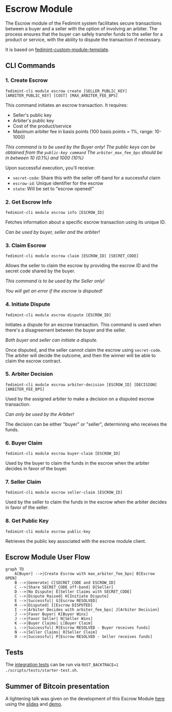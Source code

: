 # Escrow Module

The Escrow module of the Fedimint system facilitates secure transactions between a buyer and a seller with the option of involving an arbiter. The process ensures that the buyer can safely transfer funds to the seller for a product or service, with the ability to dispute the transaction if necessary.

It is based on [fedimint-custom-module-template](tab:https://github.com/fedimint/fedimint-custom-modules-example).

## CLI Commands

### 1. Create Escrow

`fedimint-cli module escrow create [SELLER_PUBLIC_KEY] [ARBITER_PUBLIC_KEY] [COST] [MAX_ARBITER_FEE_BPS]`

This command initiates an escrow transaction. It requires:
- Seller's public key
- Arbiter's public key
- Cost of the product/service
- Maximum arbiter fee in basis points (100 basis points = 1%, range: 10-1000)

*This command is to be used by the Buyer only!*
*The public keys can be obtained from the `public-key command`*
*The `arbiter_max_fee_bps` should be in between 10 (0.1%) and 1000 (10%)*

Upon successful execution, you'll receive:
- `secret-code`: Share this with the seller off-band for a successful claim
- `escrow-id`: Unique identifier for the escrow
- `state`: Will be set to "escrow opened!"

### 2. Get Escrow Info

`fedimint-cli module escrow info [ESCROW_ID]`

Fetches information about a specific escrow transaction using its unique ID.

*Can be used by buyer, seller and the arbiter!*

### 3. Claim Escrow

`fedimint-cli module escrow claim [ESCROW_ID] [SECRET_CODE]`

Allows the seller to claim the escrow by providing the escrow ID and the secret code shared by the buyer.

*This command is to be used by the Seller only!*

*You will get an error if the escrow is disputed!*

### 4. Initiate Dispute

`fedimint-cli module escrow dispute [ESCROW_ID]`

Initiates a dispute for an escrow transaction. This command is used when there's a disagreement between the buyer and the seller.

*Both buyer and seller can initiate a dispute.*

Once disputed, and the seller cannot claim the escrow using `secret-code`. The arbiter will decide the outcome, and then the winner will be able to claim the escrow contract.

### 5. Arbiter Decision

`fedimint-cli module escrow arbiter-decision [ESCROW_ID] [DECISION] [ARBITER_FEE_BPS]`

Used by the assigned arbiter to make a decision on a disputed escrow transaction.

*Can only be used by the Arbiter!*

The decision can be either "buyer" or "seller", determining who receives the funds.

### 6. Buyer Claim

`fedimint-cli module escrow buyer-claim [ESCROW_ID]`

Used by the buyer to claim the funds in the escrow when the arbiter decides in favor of the buyer.

### 7. Seller Claim

`fedimint-cli module escrow seller-claim [ESCROW_ID]`

Used by the seller to claim the funds in the escrow when the arbiter decides in favor of the seller.

### 8. Get Public Key

`fedimint-cli module escrow public-key`

Retrieves the public key associated with the escrow module client.


## Escrow Module User Flow

```mermaid
graph TD
    A[Buyer] -->|Create Escrow with max_arbiter_fee_bps| B[Escrow OPEN]
    B -->|Generate| C[SECRET_CODE and ESCROW_ID]
    C -->|Share SECRET_CODE off-band| D[Seller]
    D -->|No Dispute| E[Seller Claims with SECRET_CODE]
    C -->|Dispute Raised| H[Initiate Dispute]
    E -->|Successful| G[Escrow RESOLVED]
    H -->|Disputed| I[Escrow DISPUTED]
    I -->|Arbiter Decides with arbiter_fee_bps| J[Arbiter Decision]
    J -->|Favor Buyer| K[Buyer Wins]
    J -->|Favor Seller| N[Seller Wins]
    K -->|Buyer Claims| L[Buyer Claim]
    L -->|Successful| M[Escrow RESOLVED - Buyer receives funds]
    N -->|Seller Claims| O[Seller Claim]
    O -->|Successful| P[Escrow RESOLVED - Seller receives funds]
```

## Tests

The [integration tests](tab:https://github.com/harsh-ps-2003/escrow/blob/main/tests/tests/tests.rs) can be run via `RUST_BACKTRACE=1 ./scripts/tests/starter-test.sh`.

## Summer of Bitcoin presentation

A lightening talk was given on the development of this Escrow Module [here](tab:https://bitcointv.com/w/dLn6MrHLQM76HUUPkToUVf) using the [slides](tab:https://docs.google.com/presentation/d/1jbj0D3y24wbZSvQ5kA6YBvs_v-j77kPDdM2meuw527I/edit?usp=sharing) and [demo](tab:https://drive.google.com/file/d/1R86Xwe-nbDikaIqXGRfa_IZ2i0q44FSY/view?usp=sharing).
